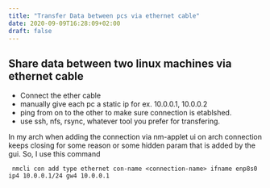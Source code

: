 ```yaml
---
title: "Transfer Data between pcs via ethernet cable"
date: 2020-09-09T16:28:09+02:00
draft: false
---
```


## Share data between two linux machines via ethernet cable

- Connect the ether cable
- manually give each pc a static ip for ex. 10.0.0.1, 10.0.0.2
- ping from on to the other to make sure connection is etablshed.
- use ssh, nfs, rsync, whatever tool you prefer for transfering.
  
  
In my arch when adding the connection via nm-applet ui on arch
connection keeps closing for some reason or some hidden param that is added by the gui. So, I use this command

```shell
 nmcli con add type ethernet con-name <connection-name> ifname enp8s0 ip4 10.0.0.1/24 gw4 10.0.0.1
```